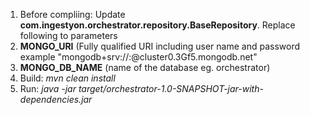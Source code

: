 
1. Before compliing: Update **com.ingestyon.orchestrator.repository.BaseRepository**. Replace following to parameters
2. **MONGO_URI** (Fully qualified URI including user name and password example  "mongodb+srv://<username>:<password>@cluster0.3Gf5.mongodb.net"
3. **MONGO_DB_NAME** (name of the database eg. orchestrator) 
4. Build: _mvn clean install_ 
5. Run:  _java -jar target/orchestrator-1.0-SNAPSHOT-jar-with-dependencies.jar_
